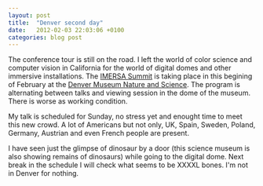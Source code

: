 ```yaml
---
layout: post
title:  "Denver second day"
date:   2012-02-03 22:03:06 +0100
categories: blog post
---
```


The conference tour is still on the road. I left the world of color science and computer vision in California for the world of digital domes and other immersive installations. The [IMERSA Summit][link-imersa] is taking place in this begining of February at the [Denver Museum Nature and Science][link-dmns]. The program is alternating between talks and viewing session in the dome of the museum. There is worse as working condition.

My talk is scheduled for Sunday, no stress yet and enought time to meet this new crowd. A lot of Americans but not only, UK, Spain, Sweden, Poland, Germany, Austrian and even French people are present.

I have seen just the glimpse of dinosaur by a door (this science museum is also showing remains of dinosaurs) while going to the digital dome. Next break in the schedule I will check what seems to be XXXXL bones. I'm not in Denver for nothing.


[link-imersa]: http://www.imersa.org/
[link-dmns]: http://www.dmns.org/